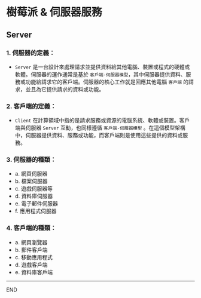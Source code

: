 # 樹莓派 & 伺服器服務

## Server

### 1. **伺服器的定義：**

   - `Server` 是一台設計來處理請求並提供資料給其他電腦、裝置或程式的硬體或軟體。伺服器的運作通常是基於 `客戶端-伺服器模型`，其中伺服器提供資料、服務或功能給請求它的客戶端。伺服器的核心工作就是回應其他電腦 `客戶端` 的請求，並且為它提供請求的資料或功能。
### 2. **客戶端的定義：**

   - `Client` 在計算領域中指的是請求服務或資源的電腦系統、軟體或裝置。客戶端與伺服器 `Server` 互動，也同樣遵循 `客戶端-伺服器模型` 。在這個模型架構中，伺服器提供資料、服務或功能，而客戶端則是使用這些提供的資料或服務。
### 3. **伺服器的種類：**

   - a. 網頁伺服器
   - b. 檔案伺服器
   - c. 遊戲伺服器等
   - d. 資料庫伺服器
   - e. 電子郵件伺服器
   - f. 應用程式伺服器
### 4. **客戶端的種類：**

   - a. 網頁瀏覽器
   - b. 郵件客戶端
   - c. 移動應用程式
   - d. 遊戲客戶端
   - e. 資料庫客戶端

---

END
